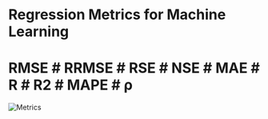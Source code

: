 # Regression Metrics for Machine Learning
# RMSE # RRMSE # RSE # NSE # MAE # R # R2 # MAPE # ρ
![Metrics](https://github.com/alifrmf/Regression-Metrics-for-Machine-Learning/assets/105715834/f2d76ae6-80e1-4686-9181-9b2c63a65a82)
